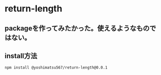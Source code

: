 # return-length
## packageを作ってみたかった。使えるようなものではない。

## install方法
```zsh
npm install @yoshimatsu567/return-length@0.0.1
```
